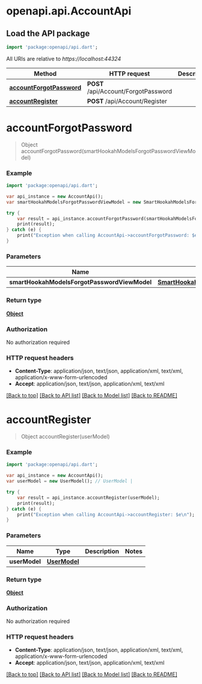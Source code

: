 # openapi.api.AccountApi

## Load the API package
```dart
import 'package:openapi/api.dart';
```

All URIs are relative to *https://localhost:44324*

Method | HTTP request | Description
------------- | ------------- | -------------
[**accountForgotPassword**](AccountApi.md#accountForgotPassword) | **POST** /api/Account/ForgotPassword | 
[**accountRegister**](AccountApi.md#accountRegister) | **POST** /api/Account/Register | 


# **accountForgotPassword**
> Object accountForgotPassword(smartHookahModelsForgotPasswordViewModel)



### Example 
```dart
import 'package:openapi/api.dart';

var api_instance = new AccountApi();
var smartHookahModelsForgotPasswordViewModel = new SmartHookahModelsForgotPasswordViewModel(); // SmartHookahModelsForgotPasswordViewModel | 

try { 
    var result = api_instance.accountForgotPassword(smartHookahModelsForgotPasswordViewModel);
    print(result);
} catch (e) {
    print("Exception when calling AccountApi->accountForgotPassword: $e\n");
}
```

### Parameters

Name | Type | Description  | Notes
------------- | ------------- | ------------- | -------------
 **smartHookahModelsForgotPasswordViewModel** | [**SmartHookahModelsForgotPasswordViewModel**](SmartHookahModelsForgotPasswordViewModel.md)|  | 

### Return type

[**Object**](Object.md)

### Authorization

No authorization required

### HTTP request headers

 - **Content-Type**: application/json, text/json, application/xml, text/xml, application/x-www-form-urlencoded
 - **Accept**: application/json, text/json, application/xml, text/xml

[[Back to top]](#) [[Back to API list]](../README.md#documentation-for-api-endpoints) [[Back to Model list]](../README.md#documentation-for-models) [[Back to README]](../README.md)

# **accountRegister**
> Object accountRegister(userModel)



### Example 
```dart
import 'package:openapi/api.dart';

var api_instance = new AccountApi();
var userModel = new UserModel(); // UserModel | 

try { 
    var result = api_instance.accountRegister(userModel);
    print(result);
} catch (e) {
    print("Exception when calling AccountApi->accountRegister: $e\n");
}
```

### Parameters

Name | Type | Description  | Notes
------------- | ------------- | ------------- | -------------
 **userModel** | [**UserModel**](UserModel.md)|  | 

### Return type

[**Object**](Object.md)

### Authorization

No authorization required

### HTTP request headers

 - **Content-Type**: application/json, text/json, application/xml, text/xml, application/x-www-form-urlencoded
 - **Accept**: application/json, text/json, application/xml, text/xml

[[Back to top]](#) [[Back to API list]](../README.md#documentation-for-api-endpoints) [[Back to Model list]](../README.md#documentation-for-models) [[Back to README]](../README.md)

